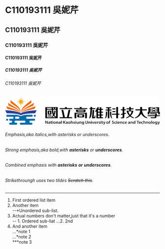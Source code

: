 # C110193111 吳妮芹
## C110193111 吳妮芹
### C110193111 吳妮芹
#### C110193111 吳妮芹
##### C110193111 吳妮芹
###### C110193111 吳妮芹
![NKUST](nkust.png '高科大')
###### Emphasis,aka *italics*,with *asterisks* or *underscores*.
###### Strong emphasis,aka bold,with **asterisks** or **underscores**.
###### Combined emphasis with **asterisks** **or** ***underscores***.
###### Strikethroungh uses two tildes ~~Scratch this~~.
---
1. First ordered list item
2. Another item  
  --*Unordered sub-list.
3. Actual numbers don't matter,just that it's a number  
  -- 1. Ordered sub-liat
  ...2. 2nd
4. And another item  
  ...*note 1  
  ...*note 2  
  ***note 3  
